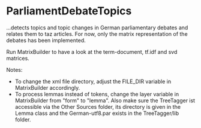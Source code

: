 # ParliamentDebateTopics
...detects topics and topic changes in German parliamentary debates and relates them to taz articles.
For now, only the matrix representation of the debates has been implemented.

Run MatrixBuilder to have a look at the term-document, tf.idf and svd matrices.

Notes:
- To change the xml file directory, adjust the FILE_DIR variable in MatrixBuilder accordingly.
- To process lemmas instead of tokens, change the layer variable in MatrixBuilder from "form" to "lemma". Also make sure the TreeTagger ist accessible via the Other Sources folder, its directory is given in the Lemma class and the German-utf8.par exists in the TreeTagger/lib folder.

